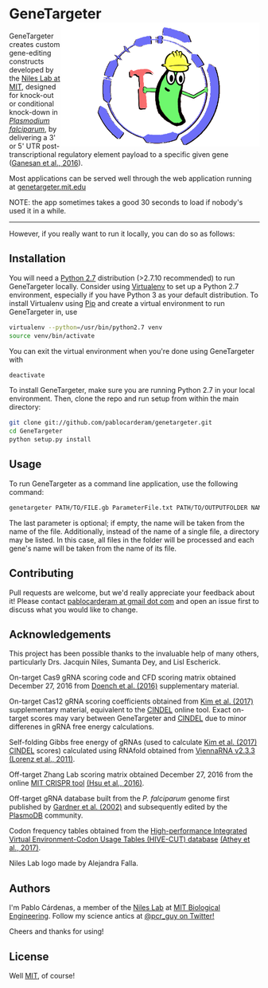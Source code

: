 # GeneTargeter <img align="right" src="static/assets/roundLogoNilesLab.png" width="400px" title="Niles Lab Logo">

GeneTargeter creates custom gene-editing constructs developed by the [Niles Lab at MIT](http://web.mit.edu/nileslab/), designed for knock-out or conditional knock-down in [_Plasmodium falciparum_](http://www.who.int/mediacentre/factsheets/fs094/en/),  by delivering a 3' or 5' UTR post-transcriptional regulatory element payload to a specific given gene ([Ganesan et al., 2016](https://dx.doi.org/10.1038%2Fncomms10727)).

Most applications can be served well through the web application running at [genetargeter.mit.edu](genetargeter.mit.edu)

NOTE: the app sometimes takes a good 30 seconds to load if nobody's used it in a while.

___

However, if you really want to run it locally, you can do so as follows:

## Installation

You will need a [Python 2.7](https://www.python.org/downloads/release/python-2716/) distribution (>2.7.10 recommended) to run GeneTargeter locally. Consider using [Virtualenv](https://virtualenv.pypa.io) to set up a Python 2.7 environment, especially if you have Python 3 as your default distribution. To install Virtualenv using [Pip](https://pip.pypa.io) and create a virtual environment to run GeneTargeter in, use

```bash
virtualenv --python=/usr/bin/python2.7 venv
source venv/bin/activate
```

You can exit the virtual environment when you're done using GeneTargeter with
```bash
deactivate
```

To install GeneTargeter, make sure you are running Python 2.7 in your local environment. Then, clone the repo and run setup from within the main directory:

```bash
git clone git://github.com/pablocarderam/genetargeter.git
cd GeneTargeter
python setup.py install
```

## Usage

To run GeneTargeter as a command line application, use the following command:

```bash
genetargeter PATH/TO/FILE.gb ParameterFile.txt PATH/TO/OUTPUTFOLDER NAME_OF_GENE
```

The last parameter is optional; if empty, the name will be taken from the name of the file. Additionally, instead of the name of a single file, a directory may be listed. In this case, all files in the folder will be processed and each gene's name
will be taken from the name of its file.

## Contributing
Pull requests are welcome, but we'd really appreciate your feedback about it! Please contact [pablocarderam at gmail dot com](pablocarderam@gmail.com) and open an issue first to discuss what you would like to change.

## Acknowledgements
This project has been possible thanks to the invaluable help of many others, particularly Drs. Jacquin Niles, Sumanta Dey, and Lisl Escherick.

On-target Cas9 gRNA scoring code and CFD scoring matrix obtained December 27, 2016 from [Doench et al. (2016)](https://dx.doi.org/10.1038/nbt.3437) supplementary material.

On-target Cas12 gRNA scoring coefficients obtained from [Kim et al. (2017)](https://dx.doi.org/10.1038/nmeth.4104) supplementary material, equivalent to the [CINDEL](http://big.hanyang.ac.kr/cindel/) online tool. Exact on-target scores may vary between GeneTargeter and [CINDEL](http://big.hanyang.ac.kr/cindel/) due to minor differenes in gRNA free energy calculations.

Self-folding Gibbs free energy of gRNAs (used to calculate [Kim et al. (2017)](https://dx.doi.org/10.1038/nmeth.4104) [CINDEL](http://big.hanyang.ac.kr/cindel/) scores) calculated using RNAfold obtained from [ViennaRNA v2.3.3](http://www.tbi.univie.ac.at/RNA/index.html) [(Lorenz et al., 2011)](https://dx.doi.org/10.1186/1748-7188-6-26).

Off-target Zhang Lab scoring matrix obtained December 27, 2016 from the online [MIT CRISPR tool](http://crispr.mit.edu/about) [(Hsu et al., 2016)](https://dx.doi.org/10.1038/nbt.2647).

Off-target gRNA database built from the _P. falciparum_ genome first published by [ Gardner et al. (2002)](https://dx.doi.org/10.1038/nature01097) and subsequently edited by the [PlasmoDB](http://plasmodb.org/plasmo/) community.

Codon frequency tables obtained from the [High-performance Integrated Virtual Environment-Codon Usage Tables (HIVE-CUT) database](https://hive.biochemistry.gwu.edu/cuts/about) [(Athey et al., 2017)](https://dx.doi.org/10.1186/s12859-017-1793-7).

Niles Lab logo made by Alejandra Falla.


## Authors

I'm Pablo Cárdenas, a member of the [Niles Lab](http://web.mit.edu/nileslab/) at [MIT Biological Engineering](be.mit.edu). Follow my science antics at [@pcr_guy on Twitter!](https://twitter.com/pcr_guy)

Cheers and thanks for using!

## License
Well [MIT](https://choosealicense.com/licenses/mit/), of course!
